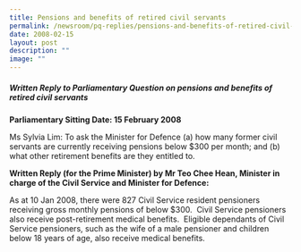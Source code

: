 ```yaml
---
title: Pensions and benefits of retired civil servants
permalink: /newsroom/pq-replies/pensions-and-benefits-of-retired-civil-servants/
date: 2008-02-15
layout: post
description: ""
image: ""
---
```

##### Written Reply to Parliamentary Question on pensions and benefits of retired civil servants

**Parliamentary Sitting Date: 15 February 2008**

Ms Sylvia Lim: To ask the Minister for Defence (a) how many former civil servants are currently receiving pensions below $300 per month; and (b) what other retirement benefits are they entitled to.

**Written Reply (for the Prime Minister) by Mr Teo Chee Hean, Minister in charge of the Civil Service and Minister for Defence:**

As at 10 Jan 2008, there were 827 Civil Service resident pensioners receiving gross monthly pensions of below $300.  Civil Service pensioners also receive post-retirement medical benefits.  Eligible dependants of Civil Service pensioners, such as the wife of a male pensioner and children below 18 years of age, also receive medical benefits.